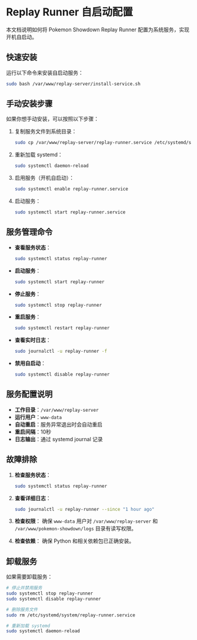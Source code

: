 # Replay Runner 自启动配置

本文档说明如何将 Pokemon Showdown Replay Runner 配置为系统服务，实现开机自启动。

## 快速安装

运行以下命令来安装自启动服务：

```bash
sudo bash /var/www/replay-server/install-service.sh
```

## 手动安装步骤

如果你想手动安装，可以按照以下步骤：

1. 复制服务文件到系统目录：
   ```bash
   sudo cp /var/www/replay-server/replay-runner.service /etc/systemd/system/
   ```

2. 重新加载 systemd：
   ```bash
   sudo systemctl daemon-reload
   ```

3. 启用服务（开机自启动）：
   ```bash
   sudo systemctl enable replay-runner.service
   ```

4. 启动服务：
   ```bash
   sudo systemctl start replay-runner.service
   ```

## 服务管理命令

- **查看服务状态**：
  ```bash
  sudo systemctl status replay-runner
  ```

- **启动服务**：
  ```bash
  sudo systemctl start replay-runner
  ```

- **停止服务**：
  ```bash
  sudo systemctl stop replay-runner
  ```

- **重启服务**：
  ```bash
  sudo systemctl restart replay-runner
  ```

- **查看实时日志**：
  ```bash
  sudo journalctl -u replay-runner -f
  ```

- **禁用自启动**：
  ```bash
  sudo systemctl disable replay-runner
  ```

## 服务配置说明

- **工作目录**：`/var/www/replay-server`
- **运行用户**：`www-data`
- **自动重启**：服务异常退出时会自动重启
- **重启间隔**：10秒
- **日志输出**：通过 systemd journal 记录

## 故障排除

1. **检查服务状态**：
   ```bash
   sudo systemctl status replay-runner
   ```

2. **查看详细日志**：
   ```bash
   sudo journalctl -u replay-runner --since "1 hour ago"
   ```

3. **检查权限**：
   确保 `www-data` 用户对 `/var/www/replay-server` 和 `/var/www/pokemon-showdown/logs` 目录有读写权限。

4. **检查依赖**：
   确保 Python 和相关依赖包已正确安装。

## 卸载服务

如果需要卸载服务：

```bash
# 停止并禁用服务
sudo systemctl stop replay-runner
sudo systemctl disable replay-runner

# 删除服务文件
sudo rm /etc/systemd/system/replay-runner.service

# 重新加载 systemd
sudo systemctl daemon-reload
```